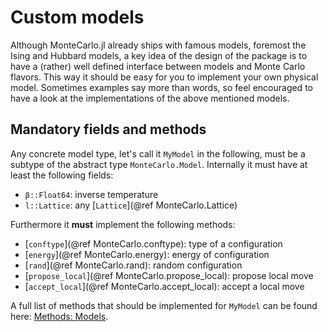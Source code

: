 # Custom models

Although MonteCarlo.jl already ships with famous models, foremost the Ising and Hubbard models, a key idea of the design of the package is to have a (rather) well defined interface between models and Monte Carlo flavors. This way it should be easy for you to implement your own physical model. Sometimes examples say more than words, so feel encouraged to have a look at the implementations of the above mentioned models.

## Mandatory fields and methods

Any concrete model type, let's call it `MyModel` in the following, must be a subtype of the abstract type `MonteCarlo.Model`. Internally it must have at least the following fields:

 * `β::Float64`: inverse temperature
 * `l::Lattice`: any [`Lattice`](@ref MonteCarlo.Lattice)

Furthermore it **must** implement the following methods:

 * [`conftype`](@ref MonteCarlo.conftype): type of a configuration
 * [`energy`](@ref MonteCarlo.energy): energy of configuration
 * [`rand`](@ref MonteCarlo.rand): random configuration
 * [`propose_local`](@ref MonteCarlo.propose_local): propose local move
 * [`accept_local`](@ref MonteCarlo.accept_local): accept a local move

 A full list of methods that should be implemented for `MyModel` can be found here: [Methods: Models](@ref).